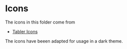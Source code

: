 <!--
SPDX-FileCopyrightText: Lukas Sommer <sommerluk@gmail.com>
SPDX-License-Identifier: BSD-2-Clause OR MIT
-->

# Icons

The icons in this folder come from 

- [Tabler Icons](https://tabler-icons.io/)

The icons have beeen adapted for usage in a dark theme.